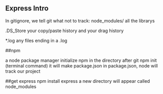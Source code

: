 ## Express Intro

In gitignore, we tell git what not to track:
node_modules/
all the librarys

.DS_Store
your copy/paste history and your drag history

*.log
any files ending in a .log


##npm

a node package manager
initialize npm in the directory after git
npm init (terminal command)
it will make package.json
in package.json, node will track our project

##get express
npm install express
a new directory will appear called node_modules
